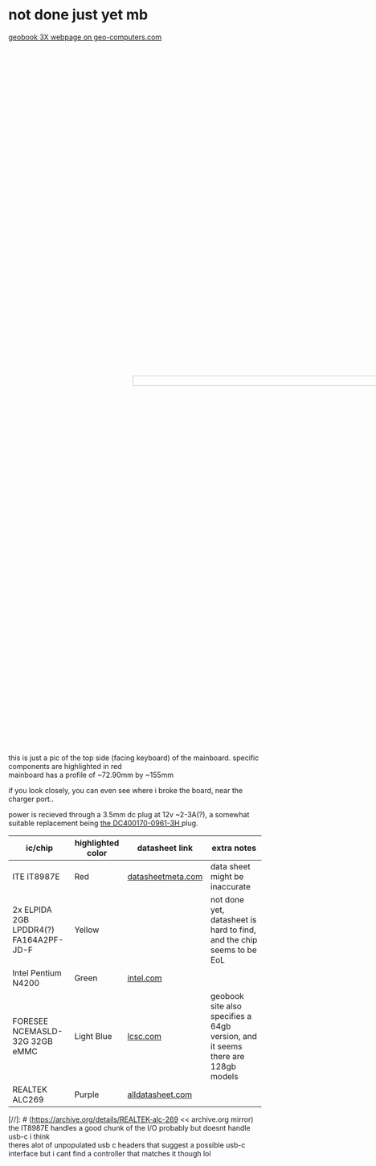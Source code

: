 # not done just yet mb

<a href="https://geo-computers.com/geobook-3x-13-3-laptop-hd-intel-pentium/">geobook 3X webpage on geo-computers.com</a> 

<img src="pcbImages/20240117_220708.jpg" width=20%  height=36% style="transform: rotate(90deg);"></img>
<br>
this is just a pic of the top side (facing keyboard) of the mainboard. specific components are highlighted in red <br>
mainboard has a profile of ~72.90mm by ~155mm

if you look closely, you can even see where i broke the board, near the charger port..

power is recieved through a 3.5mm  dc plug at 12v ~2-3A(?), a somewhat suitable replacement being <a href="https://www.lcsc.com/product-detail/AC-span-style-background-color-ff0-DC-span-Power-Connectors_HDGC-DC400170-0961-3H_C7428737.html">the DC400170-0961-3H
</a> plug. 

ic/chip | highlighted color | datasheet link | extra notes
---|---|---|---
ITE IT8987E | Red | <a href="http://www.datasheetmeta.com/pdf.php?q=IT8987E">datasheetmeta.com</a> | data sheet might be inaccurate
2x ELPIDA 2GB LPDDR4(?) FA164A2PF-JD-F | Yellow |  | not done yet, datasheet is hard to find, and the chip seems to be EoL
Intel Pentium N4200 | Green | <a href="https://ark.intel.com/content/www/us/en/ark/products/95592/intel-pentium-processor-n4200-2m-cache-up-to-2-5-ghz.html">intel.com</a>
FORESEE NCEMASLD-32G 32GB eMMC | Light Blue | <a href="https://datasheet.lcsc.com/lcsc/2008141506_FORESEE-NCEMASLD-32G_C520992.pdf">lcsc.com</a> | geobook site also specifies a 64gb version, and it seems there are 128gb models
REALTEK ALC269 | Purple | <a href="https://pdf1.alldatasheet.com/datasheet-pdf/download/1132736/REALTEK/ALC269.html">alldatasheet.com</a> |<br> 
[//]: # (https://archive.org/details/REALTEK-alc-269 << archive.org mirror)<br>
the IT8987E handles a good chunk of the I/O probably but doesnt handle usb-c i think
<br> theres alot of unpopulated usb c headers that suggest a possible usb-c interface but i cant find a controller that matches it though lol
